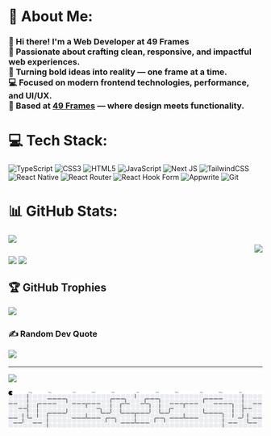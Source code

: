 # 💫 About Me:
### 👋 Hi there! I'm a Web Developer at **49 Frames**  <br>🚀 Passionate about crafting clean, responsive, and impactful web experiences.  <br>🎯 Turning bold ideas into reality — one frame at a time.  <br>💻 Focused on modern frontend technologies, performance, and UI/UX.  <br>📍 Based at [49 Frames](#) — where design meets functionality.<br>


# 💻 Tech Stack:
![TypeScript](https://img.shields.io/badge/typescript-%23007ACC.svg?style=for-the-badge&logo=typescript&logoColor=white) ![CSS3](https://img.shields.io/badge/css3-%231572B6.svg?style=for-the-badge&logo=css3&logoColor=white) ![HTML5](https://img.shields.io/badge/html5-%23E34F26.svg?style=for-the-badge&logo=html5&logoColor=white) ![JavaScript](https://img.shields.io/badge/javascript-%23323330.svg?style=for-the-badge&logo=javascript&logoColor=%23F7DF1E) ![Next JS](https://img.shields.io/badge/Next-black?style=for-the-badge&logo=next.js&logoColor=white) ![TailwindCSS](https://img.shields.io/badge/tailwindcss-%2338B2AC.svg?style=for-the-badge&logo=tailwind-css&logoColor=white) ![React Native](https://img.shields.io/badge/react_native-%2320232a.svg?style=for-the-badge&logo=react&logoColor=%2361DAFB) ![React Router](https://img.shields.io/badge/React_Router-CA4245?style=for-the-badge&logo=react-router&logoColor=white) ![React Hook Form](https://img.shields.io/badge/React%20Hook%20Form-%23EC5990.svg?style=for-the-badge&logo=reacthookform&logoColor=white) ![Appwrite](https://img.shields.io/badge/Appwrite-%23FD366E.svg?style=for-the-badge&logo=appwrite&logoColor=white) ![Git](https://img.shields.io/badge/git-%23F05033.svg?style=for-the-badge&logo=git&logoColor=white)


# 📊 GitHub Stats:
![](https://github-readme-stats.vercel.app/api?username=luffythecap&theme=rose_pine&hide_border=true&include_all_commits=false&count_private=false)<br/>
<img align="right" height="228" src="https://media1.giphy.com/media/v1.Y2lkPTc5MGI3NjExcGlzODc5Y2dzdW80ZG90ZmRpdW16ODljbDJwa25nMDRyYmRuYm1xZSZlcD12MV9pbnRlcm5hbF9naWZfYnlfaWQmY3Q9cw/EmXcVvHAgLTWyOSItd/giphy.gif"  />

###
![](https://nirzak-streak-stats.vercel.app/?user=luffythecap&theme=rose_pine&hide_border=true)
![](https://github-readme-stats.vercel.app/api/top-langs/?username=luffythecap&theme=rose_pine&hide_border=true&include_all_commits=false&count_private=false&layout=compact)


###
## 🏆 GitHub Trophies
![](https://github-profile-trophy.vercel.app/?username=luffythecap&theme=gruvbox&no-frame=true&no-bg=true&margin-w=4)

### ✍️ Random Dev Quote
![](https://quotes-github-readme.vercel.app/api?type=horizontal&theme=gruvbox)

---
[![](https://visitcount.itsvg.in/api?id=luffythecap&icon=5&color=0)](https://visitcount.itsvg.in)

<!-- Proudly created with GPRM ( https://gprm.itsvg.in ) -->
<picture>
  <source media="(prefers-color-scheme: dark)" srcset="https://raw.githubusercontent.com/luffythecap/luffythecap/output/pacman-contribution-graph-dark.svg">
  <source media="(prefers-color-scheme: light)" srcset="https://raw.githubusercontent.com/luffythecap/luffythecap/output/pacman-contribution-graph.svg">
  <img alt="pacman contribution graph" src="https://raw.githubusercontent.com/luffythecap/luffythecap/output/pacman-contribution-graph.svg">
</picture>

###
